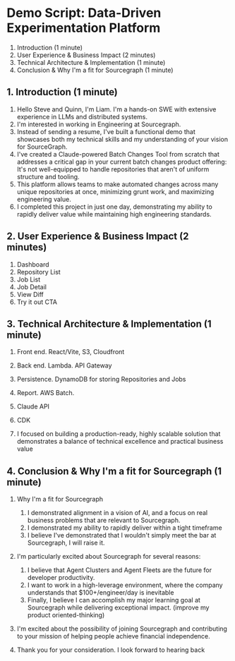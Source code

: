 # Demo Script: Data-Driven Experimentation Platform

1. Introduction (1 minute)
2. User Experience & Business Impact (2 minutes)
3. Technical Architecture & Implementation (1 minute) 
4. Conclusion & Why I'm a fit for Sourcegraph (1 minute)

## 1. Introduction (1 minute)
1. Hello Steve and Quinn, I'm Liam. I'm a hands-on SWE with extensive experience in LLMs and distributed systems.
2. I'm interested in working in Engineering at Sourcegraph.
3. Instead of sending a resume, I've built a functional demo that showcases both my technical skills and my understanding of your vision for SourceGraph.
4. I've created a Claude-powered Batch Changes Tool from scratch that addresses a critical gap in your current batch changes product offering: It's not well-equipped to handle repositories that aren't of uniform structure and tooling.
5. This platform allows teams to make automated changes across many unique repositories at once, minimizing grunt work, and maximizing engineering value.
6. I completed this project in just one day, demonstrating my ability to rapidly deliver value while maintaining high engineering standards.

## 2. User Experience & Business Impact (2 minutes)
1. Dashboard
2. Repository List
3. Job List
4. Job Detail
5. View Diff
6. Try it out CTA

## 3. Technical Architecture & Implementation (1 minute) 
1. Front end. React/Vite, S3, Cloudfront
2. Back end. Lambda. API Gateway
3. Persistence. DynamoDB for storing Repositories and Jobs
4. Report. AWS Batch.
5. Claude API
6. CDK

7. I focused on building a production-ready, highly scalable solution that demonstrates a balance of technical excellence and practical business value

## 4. Conclusion & Why I'm a fit for Sourcegraph (1 minute)
1. Why I'm a fit for Sourcegraph
   1. I demonstrated alignment in a vision of AI, and a focus on real business problems that are relevant to Sourcegraph.
   2. I demonstrated my ability to rapidly deliver within a tight timeframe
   3. I believe I've demonstrated that I wouldn't simply meet the bar at Sourcegraph, I will raise it.

2. I'm particularly excited about Sourcegraph for several reasons:
   1. I believe that Agent Clusters and Agent Fleets are the future for developer productivity.
   2. I want to work in a high-leverage environment, where the company understands that $100+/engineer/day is inevitable
   3. Finally, I believe I can accomplish my major learning goal at Sourcegraph while delivering exceptional impact. (improve my product oriented-thinking)

3. I'm excited about the possibility of joining Sourcegraph and contributing to your mission of helping people achieve financial independence.
4. Thank you for your consideration. I look forward to hearing back
